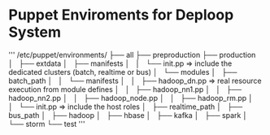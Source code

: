 Puppet Enviroments for Deploop System
=====================================

'''
 /etc/puppet/environments/
 ├── all
 ├── preproduction
 ├── production
 │   ├── extdata
 │   ├── manifests
 │   │   └── init.pp => include the dedicated clusters (batch, realtime or bus)
 │   └── modules
 │       ├── batch_path
 │       │   └── manifests
 │       │       ├── hadoop_dn.pp => real resource execution from module defines
 │       │       ├── hadoop_nn1.pp
 │       │       ├── hadoop_nn2.pp
 │       │       ├── hadoop_node.pp
 │       │       ├── hadoop_rm.pp
 │       │       └── init.pp => include the host roles
 │       ├── realtime_path
 │       ├── bus_path
 │       ├── hadoop
 │       ├── hbase
 │       ├── kafka
 │       ├── spark 
 │       └── storm
 └── test
'''
